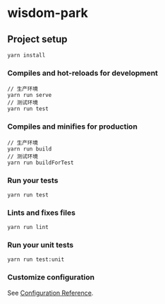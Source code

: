 # wisdom-park

## Project setup
```
yarn install
```

### Compiles and hot-reloads for development
```
// 生产环境
yarn run serve
// 测试环境
yarn run test
```

### Compiles and minifies for production
```
// 生产环境
yarn run build
// 测试环境
yarn run buildForTest
```

### Run your tests
```
yarn run test
```

### Lints and fixes files
```
yarn run lint
```

### Run your unit tests
```
yarn run test:unit
```

### Customize configuration
See [Configuration Reference](https://cli.vuejs.org/config/).
